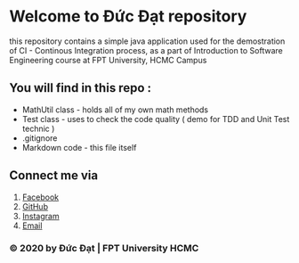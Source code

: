 # Welcome to Đức Đạt repository
this repository contains a simple java application used for the
demostration of CI - Continous Integration process, as a part of
Introduction to Software Engineering course at FPT University, HCMC
Campus

## You will find in this repo : 
* MathUtil class - holds all of my own math methods
* Test class - uses to check the code quality ( demo for
TDD and Unit Test technic )
* .gitignore
* Markdown code - this file itself

## Connect me via
1. [Facebook](https://www.facebook.com/profile.php?id=100013032335773)
2. [GitHub](https://github.com/nhamducdat654)
3. [Instagram](https://www.instagram.com/ducdat2406__/)
4. [Email](ducdat2406@gmail.com)

### © 2020 by Đức Đạt | FPT University HCMC